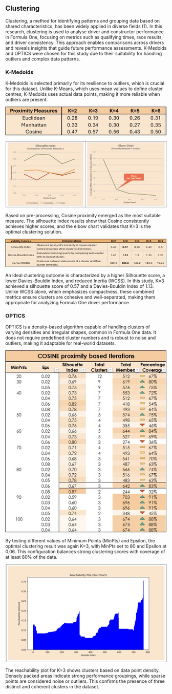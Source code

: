 ## Clustering

Clustering, a method for identifying patterns and grouping data based on shared characteristics, has been widely applied in diverse fields (1). In this research, clustering is used to analyse driver and constructor performance in Formula One, focusing on metrics such as qualifying times, race results, and driver consistency. This approach enables comparisons across drivers and reveals insights that guide future performance assessments. K-Medoids and OPTICS were chosen for this study due to their suitability for handling outliers and complex data patterns.

### K-Medoids

K-Medoids is selected primarily for its resilience to outliers, which is crucial for this dataset. Unlike K-Means, which uses mean values to define cluster centres, K-Medoids uses actual data points, making it more reliable when outliers are present.

![K-Medoids K-value iteration scores](https://github.com/Vipin-P1/f1-driver-performance-analysis/blob/main/outputs/tables/K-Medoids%20Proximity%20measure%20scores.jpg)

![Silhouette chart and Elbow chart](https://github.com/Vipin-P1/f1-driver-performance-analysis/blob/main/outputs/visuals/Silhouette%20Index%20chart%20%26%20Elbow%20Curve.jpg)

Based on pre-processing, Cosine proximity emerged as the most suitable measure. The silhouette index results show that Cosine consistently achieves higher scores, and the elbow chart validates that K=3 is the optimal clustering solution.  

![Validity Indices](https://github.com/Vipin-P1/f1-driver-performance-analysis/blob/main/outputs/tables/Validity%20Indices.jpg)

An ideal clustering outcome is characterized by a higher Silhouette score, a lower Davies-Bouldin Index, and reduced Inertia (WCSS). In this study, K=3 achieved a silhouette score of 0.57 and a Davies-Bouldin Index of 1.13. Unlike WCSS alone, which emphasizes compactness, these combined metrics ensure clusters are cohesive and well-separated, making them appropriate for analyzing Formula One driver performance.

### OPTICS

OPTICS is a density-based algorithm capable of handling clusters of varying densities and irregular shapes, common in Formula One data. It does not require predefined cluster numbers and is robust to noise and outliers, making it adaptable for real-world datasets.

![OPTICS Proximity Index](https://github.com/Vipin-P1/f1-driver-performance-analysis/blob/main/outputs/tables/OPTICS%20Proximity%20based%20iterations.jpg)

By testing different values of Minimum Points (MinPts) and Epsilon, the optimal clustering result was again K=3, with MinPts set to 80 and Epsilon at 0.06. This configuration balances strong clustering scores with coverage of at least 80% of the data.

![Reachability Plot](https://github.com/Vipin-P1/f1-driver-performance-analysis/blob/main/outputs/visuals/Reachability%20Plot.jpg)

The reachability plot for K=3 shows clusters based on data point density. Densely packed areas indicate strong performance groupings, while sparse points are considered noise or outliers. This confirms the presence of three distinct and coherent clusters in the dataset.
